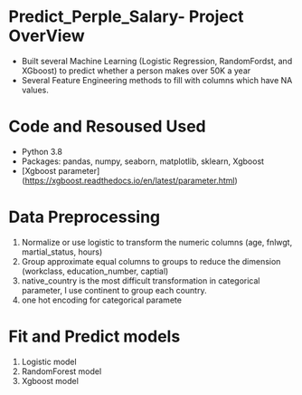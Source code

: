 # Predict_Perple_Salary- Project OverView
  * Built several Machine Learning (Logistic Regression, RandomFordst, and XGboost) to predict whether a person makes over 50K a year
  * Several Feature Engineering methods to fill with columns which have NA values. 

# Code and Resoused Used
  * Python 3.8
  * Packages: pandas, numpy, seaborn, matplotlib, sklearn, Xgboost
  * [Xgboost parameter] (https://xgboost.readthedocs.io/en/latest/parameter.html)
  
# Data Preprocessing
  1. Normalize or use logistic to transform the numeric columns (age, fnlwgt, martial_status, hours)
  3. Group approximate equal columns to groups to reduce the dimension (workclass, education_number, captial)
  4. native_country is the most difficult transformation in categorical parameter, I use continent to group each country.
  5. one hot encoding for categorical paramete


# Fit and Predict models
  1. Logistic model
  2. RandomForest model
  3. Xgboost model
